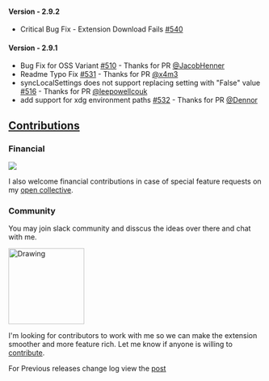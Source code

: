 #### Version - 2.9.2

* Critical Bug Fix - Extension Download Fails [#540](https://github.com/shanalikhan/code-settings-sync/issues/540)


#### Version - 2.9.1

* Bug Fix for OSS Variant  [#510](https://github.com/shanalikhan/code-settings-sync/issues/510) - Thanks for PR [@JacobHenner](https://github.com/JacobHenner)
* Readme Typo Fix [#531](https://github.com/shanalikhan/code-settings-sync/issues/531) - Thanks for PR [@x4m3](https://github.com/x4m3)
* syncLocalSettings does not support replacing setting with "False" value [#516](https://github.com/shanalikhan/code-settings-sync/issues/516) - Thanks for PR [@leepowellcouk](https://github.com/leepowellcouk)
* add support for xdg environment paths [#532](https://github.com/shanalikhan/code-settings-sync/pull/532) - Thanks for PR [@Dennor](https://github.com/Dennor)


## [Contributions](https://github.com/shanalikhan/code-settings-sync/blob/master/CONTRIBUTING.md)

### Financial

[<img src="https://www.paypalobjects.com/en_US/i/btn/btn_donateCC_LG.gif">](https://www.paypal.com/cgi-bin/webscr?cmd=_donations&business=4W3EWHHBSYMM8&lc=IE&item_name=Code%20Settings%20Sync&item_number=visual%20studio%20code%20settings%20sync&currency_code=USD&bn=PP%2dDonationsBF%3abtn_donate_SM%2egif%3aNonHosted)

I also welcome financial contributions in case of special feature requests on my [open collective](https://opencollective.com/code-settings-sync).

### Community

You may join slack community and disscus the ideas over there and chat with me.

<a href="https://join.slack.com/t/codesettingssync/shared_invite/enQtMzE3MjY5NTczNDMwLTYwMTIwNGExOGE2MTJkZWU0OTU5MmI3ZTc4N2JkZjhjMzY1OTk5OGExZjkwMDMzMDU4ZTBlYjk5MGQwZmMyNzk">
<img src="https://shanalikhan.github.io/img/slack.PNG" alt="Drawing" style="width: 150px;"/>
</a>

I'm looking for contributors to work with me so we can make the extension smoother and more feature rich.
Let me know if anyone is willing to [contribute](https://github.com/shanalikhan/code-settings-sync/blob/master/CONTRIBUTING.md).

For Previous releases change log view the [post](http://shanalikhan.github.io/2016/05/14/Visual-studio-code-sync-settings-release-notes.html)
